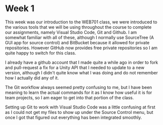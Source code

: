 # Week 1

This week was our introduction to the WEB701 class, we were introduced to the various tools that we will be using throughout the course to complete our assignments, namely Visual Studio Code, Git and Github. I am somewhat familiar with all of these, although I normally use SourceTree (A GUI app for source control) and BitBucket because it allowed for private repositories. However GitHub now provides free private repositories so I am quite happy to switch for this class.

I already have a github account that I made quite a while ago in order to fork and pull-request a fix for a Unity API that I needed to update to a new version, although I didn't quite know what I was doing and do not remember how I actually did any of it.

The Git workflow always seemed pretty confusing to me, but I have been meaning to learn the actual commands for it as I know how useful it is for team projects, so I am eager to get into that portion of the class.

Setting up Git to work with Visual Studio Code was a little confusing at first as I could not get my files to show up under the Source Control menu, but once I got that figured out everything has been integrated smoothly.